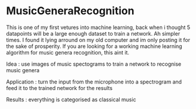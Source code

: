 # MusicGeneraRecognition
This is one of my first vetures into machine learning, back when i thought 5 datapoints will be a large enough dataset to train a network. Ah simpler times. I found it lying arround on my old computer and im only posting it for the sake of prosperity. If you are looking for a working machine learning algorithm for music genera recognition, this aint it.

Idea : use images of music spectograms to train a network to recognise music genera


Application : turn the input from the microphone into a spectrogram and feed it to the trained network for the results


Results : everything is categorised as classical music
